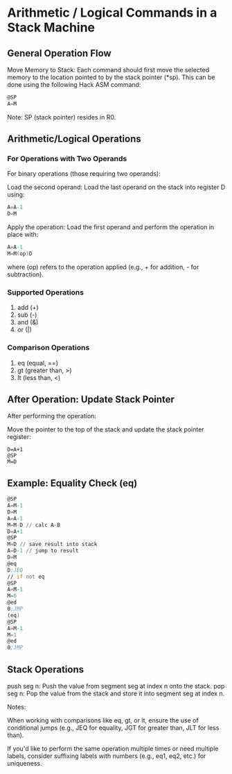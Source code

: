 # Arithmetic / Logical Commands in a Stack Machine
## General Operation Flow

Move Memory to Stack: Each command should first move the selected memory to the location pointed to by the stack pointer (*sp).
This can be done using the following Hack ASM command:

```asm
@SP
A=M
```

Note: SP (stack pointer) resides in R0.

## Arithmetic/Logical Operations
### For Operations with Two Operands

For binary operations (those requiring two operands):

Load the second operand: Load the last operand on the stack into register D using:

```asm
A=A-1
D=M
```

Apply the operation: Load the first operand and perform the operation in place with:

```asm
A=A-1
M=M(op)D
```

where (op) refers to the operation applied (e.g., + for addition, - for subtraction).

### Supported Operations

1. add (+)
2. sub (-)
3. and (&)
4. or (|)

### Comparison Operations

1. eq (equal, ==)
2. gt (greater than, >)
3. lt (less than, <)

## After Operation: Update Stack Pointer

After performing the operation:

Move the pointer to the top of the stack and update the stack pointer register:

```
D=A+1
@SP
M=D
```
## Example: Equality Check (eq)

```asm
@SP
A=M-1
D=M
A=A-1
M=M-D // calc A-B
D=A+1
@SP
M=D // save result into stack
A=D-1 // jump to result
D=M
@eq
D;JEQ
// if not eq
@SP
A=M-1
M=0
@ed
0;JMP
(eq)
@SP
A=M-1
M=1
@ed
0;JMP
```

## Stack Operations
push seg n: Push the value from segment seg at index n onto the stack.
pop seg n: Pop the value from the stack and store it into segment seg at index n.

Notes:

When working with comparisons like eq, gt, or lt, ensure the use of conditional jumps (e.g., JEQ for equality, JGT for greater than, JLT for less than).

If you'd like to perform the same operation multiple times or need multiple labels, consider suffixing labels with numbers (e.g., eq1, eq2, etc.) for uniqueness.
